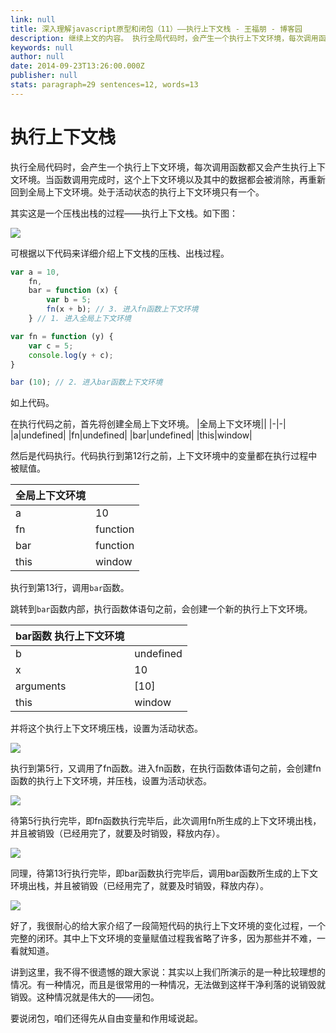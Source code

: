 ```yaml
---
link: null
title: 深入理解javascript原型和闭包（11）——执行上下文栈 - 王福朋 - 博客园
description: 继续上文的内容。 执行全局代码时，会产生一个执行上下文环境，每次调用函数都又会产生执行上下文环境。当函数调用完成时，这个上下文环境以及其中的数据都会被消除，再重新回到全局上下文环境。处于活动状态的执行
keywords: null
author: null
date: 2014-09-23T13:26:00.000Z
publisher: null
stats: paragraph=29 sentences=12, words=13
---
```

# 执行上下文栈

执行全局代码时，会产生一个执行上下文环境，每次调用函数都又会产生执行上下文环境。当函数调用完成时，这个上下文环境以及其中的数据都会被消除，再重新回到全局上下文环境。处于活动状态的执行上下文环境只有一个。

其实这是一个压栈出栈的过程——执行上下文栈。如下图：

![](/my-blog/closure/232122300768665.png)

可根据以下代码来详细介绍上下文栈的压栈、出栈过程。

```js
var a = 10,
    fn,
    bar = function (x) {
        var b = 5;
        fn(x + b); // 3. 进入fn函数上下文环境
    } // 1. 进入全局上下文环境

var fn = function (y) {
    var c = 5;
    console.log(y + c);
}

bar (10); // 2. 进入bar函数上下文环境
```

如上代码。

在执行代码之前，首先将创建全局上下文环境。
|全局上下文环境||
|-|-|
|a|undefined|
|fn|undefined|
|bar|undefined|
|this|window|

然后是代码执行。代码执行到第12行之前，上下文环境中的变量都在执行过程中被赋值。

|全局上下文环境||
|-|-|
|a|10|
|fn|function|
|bar|function|
|this|window|

执行到第13行，调用`bar`函数。

跳转到`bar`函数内部，执行函数体语句之前，会创建一个新的执行上下文环境。

|bar函数 执行上下文环境||
|-|-|
|b|undefined|
|x|10|
|arguments|[10]|
|this|window|

并将这个执行上下文环境压栈，设置为活动状态。

![](/my-blog/closure/232124277955196.png)

执行到第5行，又调用了fn函数。进入fn函数，在执行函数体语句之前，会创建fn函数的执行上下文环境，并压栈，设置为活动状态。

![](/my-blog/closure/232124478267882.png)

待第5行执行完毕，即fn函数执行完毕后，此次调用fn所生成的上下文环境出栈，并且被销毁（已经用完了，就要及时销毁，释放内存）。

![](/my-blog/closure/232125095291412.png)

同理，待第13行执行完毕，即bar函数执行完毕后，调用bar函数所生成的上下文环境出栈，并且被销毁（已经用完了，就要及时销毁，释放内存）。

![](/my-blog/closure/232125295149083.png)

好了，我很耐心的给大家介绍了一段简短代码的执行上下文环境的变化过程，一个完整的闭环。其中上下文环境的变量赋值过程我省略了许多，因为那些并不难，一看就知道。

讲到这里，我不得不很遗憾的跟大家说：其实以上我们所演示的是一种比较理想的情况。有一种情况，而且是很常用的一种情况，无法做到这样干净利落的说销毁就销毁。这种情况就是伟大的——闭包。

要说闭包，咱们还得先从自由变量和作用域说起。
